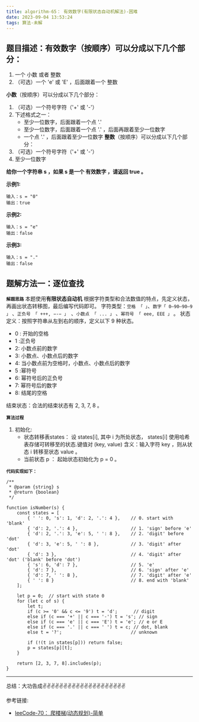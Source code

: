 ```yaml
---
title: algorithm-65： 有效数字(有限状态自动机解法)-困难
date: 2023-09-04 13:53:24
tags: 算法-未解
---
```


<meta name="referrer" content="no-referrer"/>

## 题目描述：有效数字（按顺序）可以分成以下几个部分：

1. 一个 小数 或者 整数
2. （可选）一个 'e' 或 'E' ，后面跟着一个 整数

**小数**（按顺序）可以分成以下几个部分：
1. （可选）一个符号字符（'+' 或 '-'）
2. 下述格式之一：
    - 至少一位数字，后面跟着一个点 '.'
    - 至少一位数字，后面跟着一个点 '.' ，后面再跟着至少一位数字
    - 一个点 '.' ，后面跟着至少一位数字
**整数**（按顺序）可以分成以下几个部分：
1. （可选）一个符号字符（'+' 或 '-'）
2. 至少一位数字

**给你一个字符串 s ，如果 s 是一个 有效数字 ，请返回 true 。**

**示例1:**
```
输入：s = "0"
输出：true
```

**示例2:**
```
输入：s = "e"
输出：false
```

**示例3:**
```
输入：s = "."
输出：false
```

## 题解方法一：逐位查找

**`解题思路`**
本题使用**有限状态自动机** 根据字符类型和合法数值的特点，先定义状态，再画出状态转移图，最后编写代码即可。
字符类型：`空格 「 」`、`数字「 0—90—90—9 」` 、`正负号 「 +++, −-− 」 `、`小数点 「 ... 」` 、`幂符号 「 eee, EEE 」` 。
状态定义：按照字符串从左到右的顺序，定义以下 9 种状态。

* 0 : 开始的空格
* 1 :正负号
* 2: 小数点前的数字
* 3: 小数点、小数点后的数字
* 4: 当小数点前为空格时，小数点、小数点后的数字
* 5 :幂符号
* 6: 幂符号后的正负号
* 7: 幂符号后的数字
* 8: 结尾的空格

结束状态：合法的结束状态有 2, 3, 7, 8 。

**`算法过程`**
1. 初始化:
    - 状态转移表states：  设 states[i], 其中 i 为所处状态， states[i] 使用哈希表存储可转移至的状态.键值对 (key, value) 含义：输入字符 key ，则从状态 i 转移至状态 value 。
    - 当前状态 p ： 起始状态初始化为 p = 0 。


**`代码实现如下：`**
```
/**
 * @param {string} s
 * @return {boolean}
 */

function isNumber(s) {
    const states = [
        { ' ': 0, 's': 1, 'd': 2, '.': 4 },    // 0. start with 'blank'
        { 'd': 2, '.': 4 },                    // 1. 'sign' before 'e'
        { 'd': 2, '.': 3, 'e': 5, ' ': 8 },    // 2. 'digit' before 'dot'
        { 'd': 3, 'e': 5, ' ': 8 },            // 3. 'digit' after 'dot'
        { 'd': 3 },                            // 4. 'digit' after 'dot' ('blank' before 'dot')
        { 's': 6, 'd': 7 },                    // 5. 'e'
        { 'd': 7 },                            // 6. 'sign' after 'e'
        { 'd': 7, ' ': 8 },                    // 7. 'digit' after 'e'
        { ' ': 8 }                             // 8. end with 'blank'
    ];
    
    let p = 0;  // start with state 0
    for (let c of s) {
        let t;
        if (c >= '0' && c <= '9') t = 'd';      // digit
        else if (c === '+' || c === '-') t = 's'; // sign
        else if (c === 'e' || c === 'E') t = 'e'; // e or E
        else if (c === '.' || c === ' ') t = c; // dot, blank
        else t = '?';                          // unknown
        
        if (!(t in states[p])) return false;
        p = states[p][t];
    }
    
    return [2, 3, 7, 8].includes(p);
}
```
---
总结：大功告成✌️✌️✌️✌️✌️✌️✌️✌️✌️✌️✌️✌️✌️✌️✌️✌️✌️✌️✌️✌️

参考链接:

* [leeCode-70： 爬楼梯(动态规划)-简单](https://leetcode.cn/problems/climbing-stairs/submissions/)


